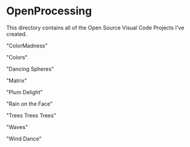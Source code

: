 # OpenProcessing
This directory contains all of the Open Source Visual Code Projects I've created.

"ColorMadness"

"Colors"

"Dancing Spheres"

"Matrix"

"Plum Delight"

"Rain on the Face"

"Trees Trees Trees"

"Waves"

"Wind Dance"
